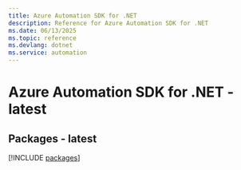 ```yaml
---
title: Azure Automation SDK for .NET
description: Reference for Azure Automation SDK for .NET
ms.date: 06/13/2025
ms.topic: reference
ms.devlang: dotnet
ms.service: automation
---
```

# Azure Automation SDK for .NET - latest
## Packages - latest
[!INCLUDE [packages](automation-index.md)]